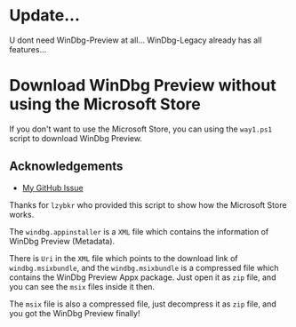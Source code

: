 # Update...

U dont need WinDbg-Preview at all...
WinDbg-Legacy already has all features...

# Download WinDbg Preview without using the Microsoft Store

If you don't want to use the Microsoft Store, you can using the ```way1.ps1``` script to download WinDbg Preview.

## Acknowledgements

- [My GitHub Issue](https://github.com/microsoft/WinDbg-Samples/issues/57)

Thanks for ```lzybkr``` who provided this script to show how the Microsoft Store works.

The ```windbg.appinstaller``` is a ```XML``` file which contains the information of WinDbg Preview (Metadata).

There is ```Uri``` in the ```XML``` file which points to the download link of ```windbg.msixbundle```, and the ```windbg.msixbundle``` is a compressed file which contains the WinDbg Preview Appx package. Just open it as ```zip``` file, and you can see the ```msix``` files inside it then.

The ```msix``` file is also a compressed file, just decompress it as ```zip``` file, and you got the WinDbg Preview finally!